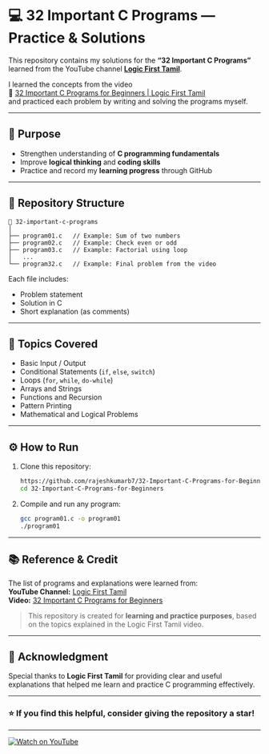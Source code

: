 # 💻 32 Important C Programs — Practice & Solutions

This repository contains my solutions for the **“32 Important C Programs”** learned from the YouTube channel [**Logic First Tamil**](https://www.youtube.com/@LogicFirstTamil).

I learned the concepts from the video  
🎥 [32 Important C Programs for Beginners | Logic First Tamil](https://youtu.be/YP-xgfv-Lzg?si=y1_CBGRnqaSwcgOo)  
and practiced each problem by writing and solving the programs myself.

---

## 🎯 Purpose

- Strengthen understanding of **C programming fundamentals**  
- Improve **logical thinking** and **coding skills**  
- Practice and record my **learning progress** through GitHub  

---

## 📂 Repository Structure

```
📁 32-important-c-programs
│
├── program01.c   // Example: Sum of two numbers
├── program02.c   // Example: Check even or odd
├── program03.c   // Example: Factorial using loop
│   ...
└── program32.c   // Example: Final problem from the video
```

Each file includes:
- Problem statement  
- Solution in C  
- Short explanation (as comments)

---

## 🧠 Topics Covered

- Basic Input / Output  
- Conditional Statements (`if`, `else`, `switch`)  
- Loops (`for`, `while`, `do-while`)  
- Arrays and Strings  
- Functions and Recursion  
- Pattern Printing  
- Mathematical and Logical Problems  

---

## ⚙️ How to Run

1. Clone this repository:
   ```bash
   https://github.com/rajeshkumarb7/32-Important-C-Programs-for-Beginners.git
   cd 32-Important-C-Programs-for-Beginners
   ```

2. Compile and run any program:
   ```bash
   gcc program01.c -o program01
   ./program01
   ```

---

## 📚 Reference & Credit

The list of programs and explanations were learned from:  
**YouTube Channel:** [Logic First Tamil](https://www.youtube.com/@LogicFirstTamil)  
**Video:** [32 Important C Programs for Beginners](https://youtu.be/YP-xgfv-Lzg?si=y1_CBGRnqaSwcgOo)

> This repository is created for **learning and practice purposes**, based on the topics explained in the Logic First Tamil video.

---

## 🙌 Acknowledgment

Special thanks to **Logic First Tamil** for providing clear and useful explanations that helped me learn and practice C programming effectively.

---

### ⭐ If you find this helpful, consider giving the repository a star!

---

[![Watch on YouTube](https://img.youtube.com/vi/YP-xgfv-Lzg/0.jpg)](https://youtu.be/YP-xgfv-Lzg?si=y1_CBGRnqaSwcgOo)

